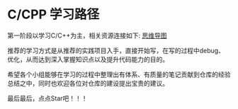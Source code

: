 # C/CPP 学习路径

第一阶段以学习C/C++为主，相关资源连接如下:
[思维导图](https://sv4mm7xf6ql.feishu.cn/wiki/V9ZDwg9uOioe6nk7itFcbtWAnvf?from=from_copylink)

推荐的学习方式是从推荐的实践项目入手，直接开始写，在写的过程中debug、优化，从而达到深入掌握知识点以及提升代码能力的目的。

希望各个小组能够在学习的过程中整理出有体系、有质量的笔记贡献到仓库的经验总结之中，同时也欢迎各位对仓库的建设提出宝贵的建议。

最后最后，点点Star吧！！！
